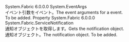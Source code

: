 <Type Name="FabricClient+ServiceManagementClient+ServiceNotificationEventArgs" FullName="System.Fabric.FabricClient+ServiceManagementClient+ServiceNotificationEventArgs">
  <TypeSignature Language="C#" Value="public class FabricClient.ServiceManagementClient.ServiceNotificationEventArgs : EventArgs" />
  <TypeSignature Language="ILAsm" Value=".class nested public auto ansi beforefieldinit FabricClient/ServiceManagementClient/ServiceNotificationEventArgs extends System.EventArgs" />
  <TypeSignature Language="DocId" Value="T:System.Fabric.FabricClient.ServiceManagementClient.ServiceNotificationEventArgs" />
  <TypeSignature Language="VB.NET" Value="Public Class FabricClient.ServiceManagementClient.ServiceNotificationEventArgs&#xA;Inherits EventArgs" />
  <TypeSignature Language="F#" Value="type FabricClient.ServiceManagementClient.ServiceNotificationEventArgs = class&#xA;    inherit EventArgs" />
  <AssemblyInfo>
    <AssemblyName>System.Fabric</AssemblyName>
    <AssemblyVersion>6.0.0.0</AssemblyVersion>
  </AssemblyInfo>
  <Base>
    <BaseTypeName>System.EventArgs</BaseTypeName>
  </Base>
  <Interfaces />
  <Docs>
    <summary>
            <span data-ttu-id="5c617-101">イベント引数を<see cref="E:System.Fabric.FabricClient.ServiceManagementClient.ServiceNotificationFilterMatched" />イベント。</span><span class="sxs-lookup"><span data-stu-id="5c617-101">The event arguments for a <see cref="E:System.Fabric.FabricClient.ServiceManagementClient.ServiceNotificationFilterMatched" /> event.</span></span>
            </summary>
    <remarks>To be added.</remarks>
  </Docs>
  <Members>
    <Member MemberName="Notification">
      <MemberSignature Language="C#" Value="public System.Fabric.ServiceNotification Notification { get; }" />
      <MemberSignature Language="ILAsm" Value=".property instance class System.Fabric.ServiceNotification Notification" />
      <MemberSignature Language="DocId" Value="P:System.Fabric.FabricClient.ServiceManagementClient.ServiceNotificationEventArgs.Notification" />
      <MemberSignature Language="VB.NET" Value="Public ReadOnly Property Notification As ServiceNotification" />
      <MemberSignature Language="F#" Value="member this.Notification : System.Fabric.ServiceNotification" Usage="System.Fabric.FabricClient.ServiceManagementClient.ServiceNotificationEventArgs.Notification" />
      <MemberType>Property</MemberType>
      <AssemblyInfo>
        <AssemblyName>System.Fabric</AssemblyName>
        <AssemblyVersion>6.0.0.0</AssemblyVersion>
      </AssemblyInfo>
      <ReturnValue>
        <ReturnType>System.Fabric.ServiceNotification</ReturnType>
      </ReturnValue>
      <Docs>
        <summary>
          <para><span data-ttu-id="5c617-102">通知オブジェクトを取得します。</span><span class="sxs-lookup"><span data-stu-id="5c617-102">Gets the notification object.</span></span></para>
        </summary>
        <value>
          <para><span data-ttu-id="5c617-103">通知オブジェクト。</span><span class="sxs-lookup"><span data-stu-id="5c617-103">The notification object.</span></span></para>
        </value>
        <remarks>To be added.</remarks>
      </Docs>
    </Member>
  </Members>
</Type>